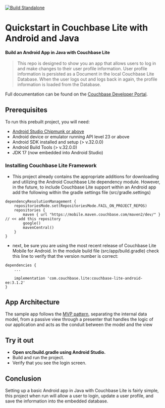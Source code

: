 [![Build Standalone](https://github.com/couchbase-examples/android-java-cblite-userprofile-standalone/actions/workflows/standalone-build-workflow.yml/badge.svg)](https://github.com/couchbase-examples/android-java-cblite-userprofile-standalone/actions/workflows/standalone-build-workflow.yml)

# Quickstart in Couchbase Lite with Android and Java 
#### Build an Android App in Java with Couchbase Lite 

> This repo is designed to show you an app that allows users to log in and make changes to their user profile information.  User profile information is persisted as a Document in the local Couchbase Lite Database. When the user logs out and logs back in again, the profile information is loaded from the Database. 

Full documentation can be found on the [Couchbase Developer Portal](https://developer.couchbase.com/tutorial-quickstart-android-java-basic/).


## Prerequisites
To run this prebuilt project, you will need:

- [Android Studio Chipmunk or above](https://developer.android.com/studio)
- Android device or emulator running API level 23 or above 
- Android SDK installed and setup (> v.32.0.0)
- Android Build Tools (> v.32.0.0)
- JDK 17 (now embedded into Android Studio)

### Installing Couchbase Lite Framework

- This project already contains the appropriate additions for downloading and utilizing the Android Couchbase Lite dependency module. However, in the future, to include Couchbase Lite support within an Android app add the following within the gradle settings file (src/gradle.settings)

```
dependencyResolutionManagement {
    repositoriesMode.set(RepositoriesMode.FAIL_ON_PROJECT_REPOS)
    repositories {
        maven { url "https://mobile.maven.couchbase.com/maven2/dev/" } // << add this repository
        google()
        mavenCentral()
    }
}
```

- next, be sure you are using the most recent release of Couchbase Lite Mobile for Android.  In the module build file (src/app/build.gradle) check this line to verify that the version number is correct:

```
dependencies {
    ...

    implementation 'com.couchbase.lite:couchbase-lite-android-ee:3.1.2'
}
```

## App Architecture

The sample app follows the [MVP pattern](https://en.wikipedia.org/wiki/Model%E2%80%93view%E2%80%93presenter), separating the internal data model, from a passive view through a presenter that handles the logic of our application and acts as the conduit between the model and the view

## Try it out

* **Open src/build.gradle using Android Studio.**
* Build and run the project.
* Verify that you see the login screen.

## Conclusion

Setting up a basic Android app in Java with Couchbase Lite is fairly simple, this project when run will allow a user to login, update a user profile, and save the information into the embedded database.
